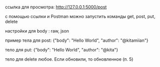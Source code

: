 ссылка для просмотра: http://127.0.0.1:5000/post 

с помощью ссылки и Postman можно запустить команды get, post, put, delete

настройки для body : raw, json

пример тела для post: {"body": "Hello World", "author": "@kitamiian"}

тело для put: {"body": "Hello World", "author": "@kita"}

тело для delete любое. Если обновили, то обновленное (п. 5)
